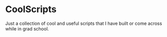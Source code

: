 CoolScripts
===========

Just a collection of cool and useful scripts that I have built or come across while in grad school.

